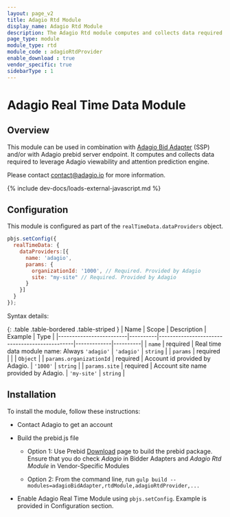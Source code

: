 ```yaml
---
layout: page_v2
title: Adagio Rtd Module
display_name: Adagio Rtd Module
description: The Adagio Rtd module computes and collects data required to leverage Adagio viewability and attention prediction engine.
page_type: module
module_type: rtd
module_code : adagioRtdProvider
enable_download : true
vendor_specific: true
sidebarType : 1
---
```


# Adagio Real Time Data Module

## Overview

This module can be used in combination with [Adagio Bid Adapter](/dev-docs/bidders/adagioBidAdapter.md) (SSP) and/or with Adagio prebid server endpoint.
It computes and collects data required to leverage Adagio viewability and attention prediction engine.

Please contact [contact@adagio.io](contact@adagio.io) for more information.

{% include dev-docs/loads-external-javascript.md %}

## Configuration

This module is configured as part of the `realTimeData.dataProviders` object.

```javascript
pbjs.setConfig({
  realTimeData: {
    dataProviders:[{
      name: 'adagio',
      params: {
        organizationId: '1000', // Required. Provided by Adagio
        site: "my-site" // Required. Provided by Adagio
      }
    }]
  }
});
```

Syntax details:

{: .table .table-bordered .table-striped }
| Name                    | Scope    | Description                                   | Example     | Type     |
|-------------------------|----------|-----------------------------------------------|-------------|----------|
| `name`                  | required | Real time data module name: Always `'adagio'` | `'adagio'`  | `string` |
| `params`                | required |                                               |             | `Object` |
| `params.organizationId` | required | Account id provided by Adagio.                | `'1000'`    | `string` |
| `params.site`           | required | Account site name provided by Adagio.         | `'my-site'` | `string` |

## Installation

To install the module, follow these instructions:

* Contact Adagio to get an account

* Build the prebid.js file

  * Option 1: Use Prebid [Download](/download.html) page to build the prebid package. Ensure that you do check *Adagio* in Bidder Adapters and *Adagio Rtd Module* in Vendor-Specific Modules

  * Option 2: From the command line, run `gulp build --modules=adagioBidAdapter,rtdModule,adagioRtdProvider,...`

* Enable Adagio Real Time Module using `pbjs.setConfig`. Example is provided in Configuration section.
